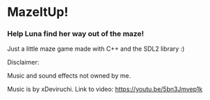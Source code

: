 # MazeItUp!
### Help Luna find her way out of the maze!
Just a little maze game made with C++ and the SDL2 library :)


Disclaimer:

Music and sound effects not owned by me.

Music is by xDeviruchi. Link to video:
https://youtu.be/5bn3Jmvep1k
